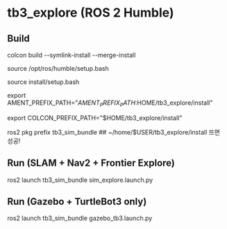 # tb3_explore (ROS 2 Humble)

## Build
colcon build --symlink-install --merge-install

source /opt/ros/humble/setup.bash

source install/setup.bash



export AMENT_PREFIX_PATH="$AMENT_PREFIX_PATH:$HOME/tb3_explore/install"

export COLCON_PREFIX_PATH="$HOME/tb3_explore/install"

ros2 pkg prefix tb3_sim_bundle ## ~/home/$USER/tb3_explore/install 뜨면 성공!

## Run (SLAM + Nav2 + Frontier Explore)
ros2 launch tb3_sim_bundle sim_explore.launch.py

## Run (Gazebo + TurtleBot3 only)
ros2 launch tb3_sim_bundle gazebo_tb3.launch.py
